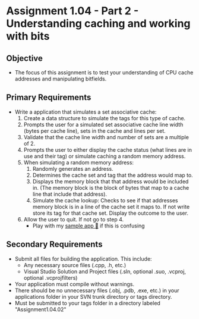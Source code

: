# Assignment 1.04 - Part 2 - Understanding caching and working with bits

## Objective

- The focus of this assignment is to test your understanding of CPU cache addresses and manipulating bitfields.

## Primary Requirements

- Write a application that simulates a set associative cache:
  1. Create a data structure to simulate the tags for this type of cache.
  2. Prompts the user for a simulated set associative cache line width (bytes per cache line), sets in the cache and lines per set.
  3. Validate that the cache line width and number of sets are a multiple of 2.
  4. Prompts the user to either display the cache status (what lines are in use and their tag) or simulate caching a random memory address.
  5. When simulating a random memory address:
        1. Randomly generates an address.
        2. Determines the cache set and tag that the address would map to.
        3. Displays the memory block that that address would be included in. (The memory block is the block of bytes that map to a cache line that include that address).
        4. Simulate the cache lookup: Checks to see if that addresses memory block is in a line of the cache set it maps to. If not write store its tag for that cache set. Display the outcome to the user.
  6. Allow the user to quit. If not go to step 4.
      - Play with my [sample app &#128193;](https://code.eaemgs.utah.edu/svn/eaemgs-C06/jbarnes/dropbox/EAE6300/CacheSimulator.exe) if this is confusing

## Secondary Requirements

- Submit all files for building the application. This include:
  - Any necessary source files (.cpp, .h, etc.)
  - Visual Studio Solution and Project files (.sln, optional .suo, .vcproj, optional .vcprojfilters)
- Your application must compile without warnings.
- There should be no unnecessary files (.obj, .pdb, .exe, etc.) in your applications folder in your SVN trunk directory or tags directory.
- Must be submitted to your tags folder in a directory labeled "Assignment1.04.02"